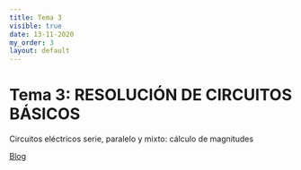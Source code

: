 ```yaml
---
title: Tema 3
visible: true
date: 13-11-2020
my_order: 3
layout: default
---
```


Tema 3: RESOLUCIÓN DE CIRCUITOS BÁSICOS
=====

Circuitos eléctricos serie, paralelo y mixto: cálculo de magnitudes

<nav>
  <a href="{{ site.baseurl }}/">Blog</a>
</nav>

<br>